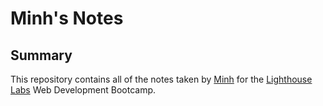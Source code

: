 # Minh's Notes
## Summary

This repository contains all of the notes taken by [Minh](https://github.com/minhvo1) for the [Lighthouse Labs](https://www.lighthouselabs.ca/) Web Development Bootcamp.
